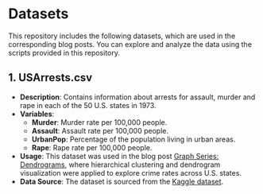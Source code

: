 # Datasets

This repository includes the following datasets, which are used in the corresponding blog posts. You can explore and analyze the data using the scripts provided in this repository.

## 1. USArrests.csv
- **Description**: Contains information about arrests for assault, murder and rape in each of the 50 U.S. states in 1973.
- **Variables**:
  - **Murder**: Murder rate per 100,000 people.
  - **Assault**: Assault rate per 100,000 people.
  - **UrbanPop**: Percentage of the population living in urban areas.
  - **Rape**: Rape rate per 100,000 people.
- **Usage**: This dataset was used in the blog post [Graph Series: Dendrograms](https://minhaestatistica.blogspot.com), where hierarchical clustering and dendrogram visualization were applied to explore crime rates across U.S. states.
- **Data Source**: The dataset is sourced from the [Kaggle dataset](https://www.kaggle.com/datasets/halimedogan/usarrests?resource=download).
